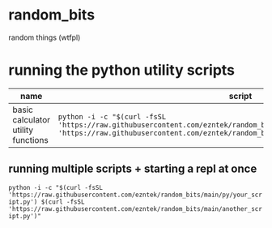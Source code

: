 # random_bits
random things (wtfpl)

# running the python utility scripts
|name|script|
|----|------|
|basic calculator utility functions|`python -i -c "$(curl -fsSL 'https://raw.githubusercontent.com/ezntek/random_bits/main/py/prelude.py')\n$(curl -fsSL 'https://raw.githubusercontent.com/ezntek/random_bits/main/py/calculator_functions.py')"`|

## running multiple scripts + starting a repl at once

`python -i -c "$(curl -fsSL 'https://raw.githubusercontent.com/ezntek/random_bits/main/py/your_script.py') $(curl -fsSL 'https://raw.githubusercontent.com/ezntek/random_bits/main/another_script.py')"`
